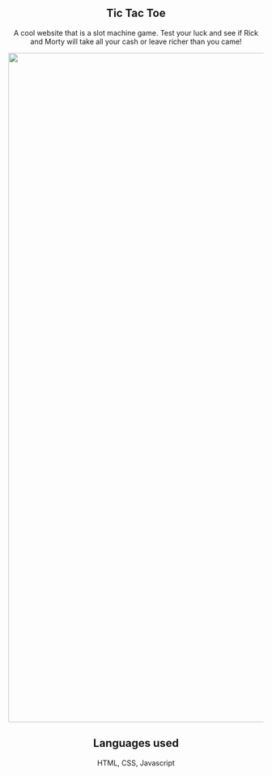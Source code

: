<section>
  <h1 align="center">Tic Tac Toe</h1>
<p align="center">
 A cool website that is a slot machine game. Test your luck and see if Rick and Morty will take all your cash or leave richer than you came!
</p>

<section align="center">
  <img width="1322" alt="Screen Shot 2022-06-05 at 4 55 19 PM" src="https://user-images.githubusercontent.com/102041426/172070189-46aa0ae8-e856-4a83-9fde-bc4a2bdfd052.png">

  </section>


</section>

<h2 align="center"> Languages used</h2>
<p align="center"> HTML, CSS, Javascript  </p>

